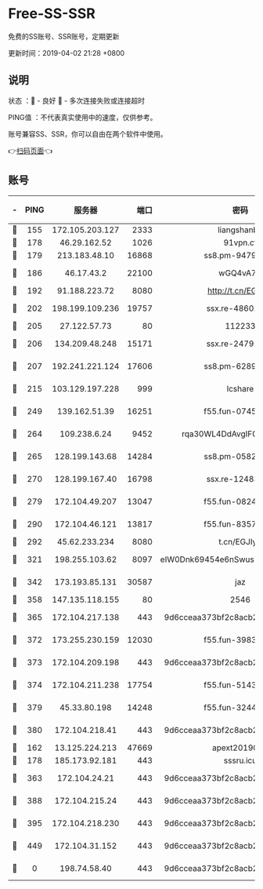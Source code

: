 # Free-SS-SSR

免费的SS账号、SSR账号，定期更新

更新时间：2019-04-02 21:28 +0800

## 说明

状态     ：🙂 - 良好 🙁 - 多次连接失败或连接超时

PING值   ：不代表真实使用中的速度，仅供参考。

账号兼容SS、SSR，你可以自由在两个软件中使用。

👉[扫码页面](https://liesauer.github.io/Free-SS-SSR/)👈

## 账号

|-|PING|服务器|端口|密码|加密方式|区域|
|:----:|:----:|:-----:|-----:|:----:|:----:|:----:|
|🙂|155|172.105.203.127|2333|liangshanbo|chacha20|JP|
|🙂|178|46.29.162.52|1026|91vpn.cf|rc4-md5|RU|
|🙂|179|213.183.48.10|16868|ss8.pm-94797530|rc4-md5|RU|
|🙂|186|46.17.43.2|22100|wGQ4vA7D|aes-256-gcm|RU|
|🙂|192|91.188.223.72|8080|http://t.cn/EGJIyrl|rc4-md5|RU|
|🙂|202|198.199.109.236|19757|ssx.re-48602864|aes-256-cfb|US|
|🙂|205|27.122.57.73|80|112233|chacha20|HK|
|🙂|206|134.209.48.248|15171|ssx.re-24791973|aes-256-cfb|US|
|🙂|207|192.241.221.124|17606|ss8.pm-62896524|aes-256-cfb|US|
|🙂|215|103.129.197.228|999|lcshare|aes-256-cfb|US|
|🙂|249|139.162.51.39|16251|f55.fun-07454874|aes-256-cfb|SG|
|🙂|264|109.238.6.24|9452|rqa30WL4DdAvgIFG6Fs3znzTa|aes-256-cfb|FR|
|🙂|265|128.199.143.68|14284|ss8.pm-05820296|aes-256-cfb|SG|
|🙂|270|128.199.167.40|16798|ssx.re-12483342|aes-256-cfb|SG|
|🙂|279|172.104.49.207|13047|f55.fun-08242139|aes-256-cfb|SG|
|🙂|290|172.104.46.121|13817|f55.fun-83574380|aes-256-cfb|SG|
|🙂|292|45.62.233.234|8080|t.cn/EGJIyrl|rc4-md5|CA|
|🙂|321|198.255.103.62|8097|eIW0Dnk69454e6nSwuspv9DmS201tQ0D|aes-256-cfb|US|
|🙂|342|173.193.85.131|30587|jaz|aes-256-cfb|US|
|🙂|358|147.135.118.155|80|2546|chacha20|US|
|🙂|365|172.104.217.138|443|9d6cceaa373bf2c8acb22e60b6a58be6|aes-256-cfb|US|
|🙂|372|173.255.230.159|12030|f55.fun-39837860|aes-256-cfb|US|
|🙂|373|172.104.209.198|443|9d6cceaa373bf2c8acb22e60b6a58be6|aes-256-cfb|US|
|🙂|374|172.104.211.238|17754|f55.fun-51431249|aes-256-cfb|US|
|🙂|379|45.33.80.198|14248|f55.fun-32443287|aes-256-cfb|US|
|🙂|380|172.104.218.41|443|9d6cceaa373bf2c8acb22e60b6a58be6|aes-256-cfb|US|
|🙂|162|13.125.224.213|47669|apext2019001|chacha20|KR|
|🙂|178|185.173.92.181|443|sssru.icu|rc4-md5|RU|
|🙂|363|172.104.24.21|443|9d6cceaa373bf2c8acb22e60b6a58be6|aes-256-cfb|US|
|🙂|388|172.104.215.24|443|9d6cceaa373bf2c8acb22e60b6a58be6|aes-256-cfb|US|
|🙂|395|172.104.218.230|443|9d6cceaa373bf2c8acb22e60b6a58be6|aes-256-cfb|US|
|🙂|449|172.104.31.152|443|9d6cceaa373bf2c8acb22e60b6a58be6|aes-256-cfb|US|
|🙁|0|198.74.58.40|443|9d6cceaa373bf2c8acb22e60b6a58be6|aes-256-cfb|US|
